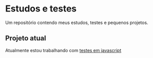# Estudos e testes

Um repositório contendo meus estudos, testes e pequenos projetos.

## Projeto atual

Atualmente estou trabalhando com [testes em javascript](https://github.com/augustomarsola/study_projects/tree/master/Javascript/Origamid%20Aulas)
